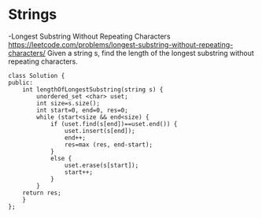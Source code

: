 # Strings
-Longest Substring Without Repeating Characters
https://leetcode.com/problems/longest-substring-without-repeating-characters/
Given a string s, find the length of the longest substring without repeating characters.
```
class Solution {
public:
    int lengthOfLongestSubstring(string s) {
        unordered_set <char> uset;
        int size=s.size();
        int start=0, end=0, res=0;
        while (start<size && end<size) {
            if (uset.find(s[end])==uset.end()) {
                uset.insert(s[end]);
                end++;
                res=max (res, end-start);
            }
            else {
                uset.erase(s[start]);
                start++;
            }
        }
    return res;
    }
};
```
